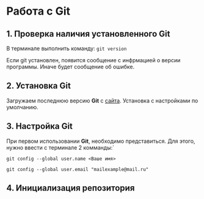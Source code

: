 # Работа с Git
## 1. Проверка наличия установленного Git
В терминале выполнить команду: `git version`

Если git установлен, появится сообщение с инфрмацией о версии программы.
Иначе будет сообщение об ошибке.
## 2. Установка Git
Загружаем последнюю версию **Git** с [сайта](http://git-scm.com/downloads).
Установка с настройками по умолчанию.

## 3. Настройка **Git**

При первом использовании **Git**, необходимо представиться.
Для этого, нужно ввести с терминале 2 комманды:`

```
git config --global user.name <Ваше имя>

git config --global user.email "mailexample@mail.ru"
```

## 4. Инициализация репозитория
